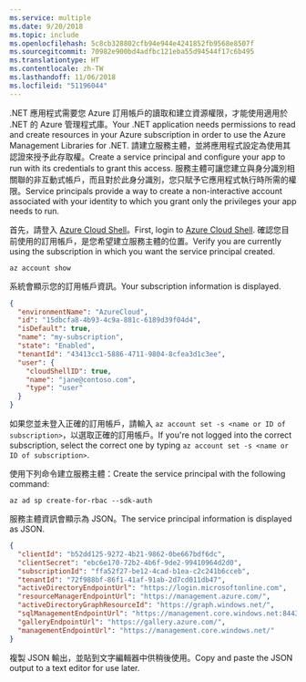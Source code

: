 ```yaml
---
ms.service: multiple
ms.date: 9/20/2018
ms.topic: include
ms.openlocfilehash: 5c8cb328802cfb94e944e4241852fb9568e8507f
ms.sourcegitcommit: 70982e900bd4adfbc121eba55d94544f17c6b495
ms.translationtype: HT
ms.contentlocale: zh-TW
ms.lasthandoff: 11/06/2018
ms.locfileid: "51196044"
---
```

<span data-ttu-id="977e5-101">.NET 應用程式需要您 Azure 訂用帳戶的讀取和建立資源權限，才能使用適用於 .NET 的 Azure 管理程式庫。</span><span class="sxs-lookup"><span data-stu-id="977e5-101">Your .NET application needs permissions to read and create resources in your Azure subscription in order to use the Azure Management Libraries for .NET.</span></span> <span data-ttu-id="977e5-102">請建立服務主體，並將應用程式設定為使用其認證來授予此存取權。</span><span class="sxs-lookup"><span data-stu-id="977e5-102">Create a service principal and configure your app to run with its credentials to grant this access.</span></span> <span data-ttu-id="977e5-103">服務主體可讓您建立與身分識別相關聯的非互動式帳戶，而且對於此身分識別，您只賦予它應用程式執行時所需的權限。</span><span class="sxs-lookup"><span data-stu-id="977e5-103">Service principals provide a way to create a non-interactive account associated with your identity to which you grant only the privileges your app needs to run.</span></span>

<span data-ttu-id="977e5-104">首先，請登入 [Azure Cloud Shell](https://shell.azure.com/bash)。</span><span class="sxs-lookup"><span data-stu-id="977e5-104">First, login to [Azure Cloud Shell](https://shell.azure.com/bash).</span></span> <span data-ttu-id="977e5-105">確認您目前使用的訂用帳戶，是您希望建立服務主體的位置。</span><span class="sxs-lookup"><span data-stu-id="977e5-105">Verify you are currently using the subscription in which you want the service principal created.</span></span> 

```azurecli-interactive
az account show
```

<span data-ttu-id="977e5-106">系統會顯示您的訂用帳戶資訊。</span><span class="sxs-lookup"><span data-stu-id="977e5-106">Your subscription information is displayed.</span></span>

```json
{
  "environmentName": "AzureCloud",
  "id": "15dbcfa8-4b93-4c9a-881c-6189d39f04d4",
  "isDefault": true,
  "name": "my-subscription",
  "state": "Enabled",
  "tenantId": "43413cc1-5886-4711-9804-8cfea3d1c3ee",
  "user": {
    "cloudShellID": true,
    "name": "jane@contoso.com",
    "type": "user"
  }
}
```

<span data-ttu-id="977e5-107">如果您並未登入正確的訂用帳戶，請輸入 `az account set -s <name or ID of subscription>`，以選取正確的訂用帳戶。</span><span class="sxs-lookup"><span data-stu-id="977e5-107">If you're not logged into the correct subscription, select the correct one by typing `az account set -s <name or ID of subscription>`.</span></span>

<span data-ttu-id="977e5-108">使用下列命令建立服務主體：</span><span class="sxs-lookup"><span data-stu-id="977e5-108">Create the service principal with the following command:</span></span>

```azurecli-interactive
az ad sp create-for-rbac --sdk-auth
```

<span data-ttu-id="977e5-109">服務主體資訊會顯示為 JSON。</span><span class="sxs-lookup"><span data-stu-id="977e5-109">The service principal information is displayed as JSON.</span></span>

```json
{
  "clientId": "b52dd125-9272-4b21-9862-0be667bdf6dc",
  "clientSecret": "ebc6e170-72b2-4b6f-9de2-99410964d2d0",
  "subscriptionId": "ffa52f27-be12-4cad-b1ea-c2c241b6cceb",
  "tenantId": "72f988bf-86f1-41af-91ab-2d7cd011db47",
  "activeDirectoryEndpointUrl": "https://login.microsoftonline.com",
  "resourceManagerEndpointUrl": "https://management.azure.com/",
  "activeDirectoryGraphResourceId": "https://graph.windows.net/",
  "sqlManagementEndpointUrl": "https://management.core.windows.net:8443/",
  "galleryEndpointUrl": "https://gallery.azure.com/",
  "managementEndpointUrl": "https://management.core.windows.net/"
}
```

<span data-ttu-id="977e5-110">複製 JSON 輸出，並貼到文字編輯器中供稍後使用。</span><span class="sxs-lookup"><span data-stu-id="977e5-110">Copy and paste the JSON output to a text editor for use later.</span></span>
